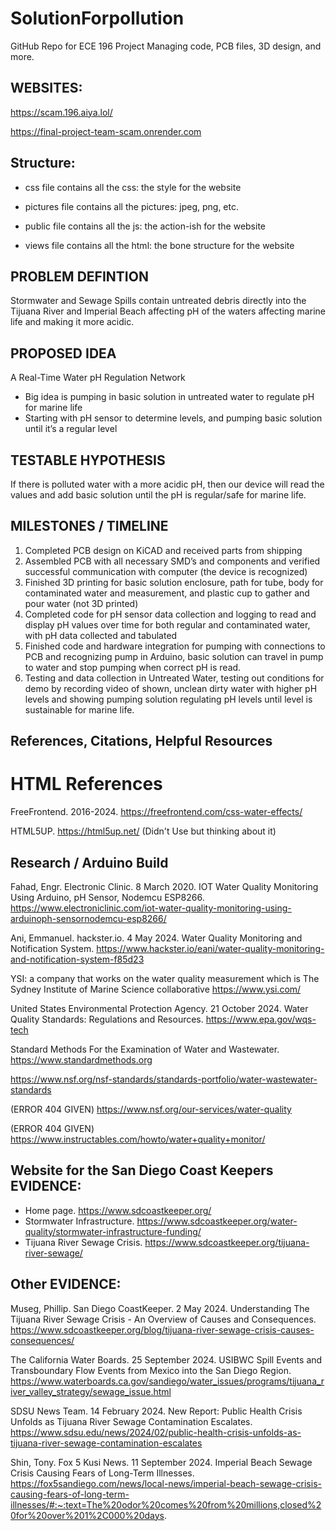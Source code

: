 # SolutionForpollution
GitHub Repo for ECE 196 Project Managing code, PCB files, 3D design, and more.

## WEBSITES: 
https://scam.196.aiya.lol/

https://final-project-team-scam.onrender.com


## Structure:
- css file contains all the css: the style for the website

- pictures file contains all the pictures: jpeg, png, etc.

- public file contains all the js: the action-ish for the website

- views file contains all the html: the bone structure for the website


## PROBLEM DEFINTION
Stormwater and Sewage Spills contain untreated debris directly into the Tijuana River and Imperial Beach affecting pH of the waters affecting marine life and making it more acidic.


## PROPOSED IDEA
A Real-Time Water pH Regulation Network

 - Big idea is pumping in basic solution in untreated water to regulate pH for marine life
 - Starting with pH sensor to determine levels, and pumping basic solution until it’s a regular level


## TESTABLE HYPOTHESIS
If there is polluted water with a more acidic pH, then our device will read the values and add basic solution until the pH is regular/safe for marine life.


## MILESTONES / TIMELINE
1. Completed PCB design on KiCAD and received parts from shipping
2. Assembled PCB with all necessary SMD’s and components and verified successful communication with computer (the device is recognized)
3. Finished 3D printing for basic solution enclosure, path for tube, body for contaminated water and measurement, and plastic cup to gather and pour water (not 3D printed)
4. Completed code for pH sensor data collection and logging to read and display pH values over time for both regular and contaminated water, with pH data collected and tabulated
5. Finished code and hardware integration for pumping with connections to PCB and recognizing pump in Arduino, basic solution can travel in pump to water and stop pumping when correct pH is read. 
6. Testing and data collection in Untreated Water, testing out conditions for demo by recording video of shown, unclean dirty water with higher pH levels and showing pumping solution regulating pH levels until level is sustainable for marine life.


## References, Citations, Helpful Resources

# HTML References
FreeFrontend. 2016-2024. https://freefrontend.com/css-water-effects/

HTML5UP. https://html5up.net/ (Didn't Use but thinking about it)


## Research / Arduino Build

Fahad, Engr. Electronic Clinic. 8 March 2020. IOT Water Quality Monitoring Using Arduino, pH Sensor, Nodemcu ESP8266. https://www.electroniclinic.com/iot-water-quality-monitoring-using-arduinoph-sensornodemcu-esp8266/

Ani, Emmanuel. hackster.io. 4 May 2024. Water Quality Monitoring and Notification System. https://www.hackster.io/eani/water-quality-monitoring-and-notification-system-f85d23 

YSI: a company that works on the water quality measurement which is The Sydney Institute of Marine Science collaborative
https://www.ysi.com/

United States Environmental Protection Agency. 21 October 2024. Water Quality Standards: Regulations and Resources. https://www.epa.gov/wqs-tech

Standard Methods For the Examination of Water and Wastewater. https://www.standardmethods.org

https://www.nsf.org/nsf-standards/standards-portfolio/water-wastewater-standards

(ERROR 404 GIVEN) https://www.nsf.org/our-services/water-quality

(ERROR 404 GIVEN) https://www.instructables.com/howto/water+quality+monitor/


## Website for the San Diego Coast Keepers EVIDENCE:

- Home page. https://www.sdcoastkeeper.org/
- Stormwater Infrastructure. https://www.sdcoastkeeper.org/water-quality/stormwater-infrastructure-funding/
- Tijuana River Sewage Crisis. https://www.sdcoastkeeper.org/tijuana-river-sewage/

## Other EVIDENCE:

Museg, Phillip. San Diego CoastKeeper. 2 May 2024. Understanding The Tijuana River Sewage Crisis - An Overview of Causes and Consequences. https://www.sdcoastkeeper.org/blog/tijuana-river-sewage-crisis-causes-consequences/

The California Water Boards. 25 September 2024. USIBWC Spill Events and Transboundary Flow Events from Mexico into the San Diego Region. https://www.waterboards.ca.gov/sandiego/water_issues/programs/tijuana_river_valley_strategy/sewage_issue.html

SDSU News Team. 14 February 2024. New Report: Public Health Crisis Unfolds as Tijuana River Sewage Contamination Escalates. https://www.sdsu.edu/news/2024/02/public-health-crisis-unfolds-as-tijuana-river-sewage-contamination-escalates

Shin, Tony. Fox 5 Kusi News. 11 September 2024. Imperial Beach Sewage Crisis Causing Fears of Long-Term Illnesses. https://fox5sandiego.com/news/local-news/imperial-beach-sewage-crisis-causing-fears-of-long-term-illnesses/#:~:text=The%20odor%20comes%20from%20millions,closed%20for%20over%201%2C000%20days.
